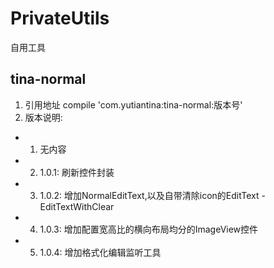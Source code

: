 # PrivateUtils
自用工具

## tina-normal
1. 引用地址 compile 'com.yutiantina:tina-normal:版本号'
2. 版本说明:
 - 1. 无内容
 - 2. 1.0.1: 刷新控件封装
 - 3. 1.0.2: 增加NormalEditText,以及自带清除icon的EditText - EditTextWithClear
 - 4. 1.0.3: 增加配置宽高比的横向布局均分的ImageView控件
 - 5. 1.0.4: 增加格式化编辑监听工具

